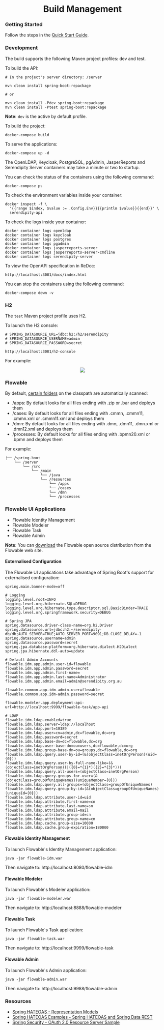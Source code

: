 <h1 align="center">Build Management</h1>

### Getting Started

Follow the steps in the [Quick Start Guide](https://github.com/Robinyo/serendipity-api/blob/master/projects/spring-boot/docs/developer/quick-start-guide.md).

### Development

The build supports the following Maven project profiles: dev and test.

To build the API:

```
# In the project's server directory: /server

mvn clean install spring-boot:repackage

# or

mvn clean install -Pdev spring-boot:repackage
mvn clean install -Ptest spring-boot:repackage
```

**Note:** `dev` is the active by default profile.

To build the project:

```
docker-compose build
```

To serve the applications:

```
docker-compose up -d
```

The OpenLDAP, Keycloak, PostgreSQL, pgAdmin, JasperReports and Serendipity Server containers may take a minute or two to startup. 

You can check the status of the containers using the following command:

```
docker-compose ps
```

To check the environment variables inside your container:

```
docker inspect -f \
  '{{range $index, $value := .Config.Env}}{{println $value}}{{end}}' \
  serendipity-api
```

To check the logs inside your container:

```
docker container logs openldap
docker container logs keycloak
docker container logs postgres
docker container logs pgadmin
docker container logs jasperreports-server
docker container logs jasperreports-server-cmdline
docker container logs serendipity-server
```

To view the OpenAPI specification in ReDoc:

```
http://localhost:3001/docs/index.html
```

You can stop the containers using the following command:

```
docker-compose down -v
```

### H2

The `test` Maven project profile uses H2.

To launch the H2 console:

```
# SPRING_DATASOURCE_URL=jdbc:h2:/h2/serendipity
# SPRING_DATASOURCE_USERNAME=admin
# SPRING_DATASOURCE_PASSWORD=secret

http://localhost:3001/h2-console
```

For example:

<p align="center">
  <img src="https://github.com/Robinyo/serendipity-api/blob/master/projects/spring-boot/docs/screen-shots/h2-console.png">
</p>


### Flowable

By default, [certain folders](https://flowable.com/open-source/docs/bpmn/ch05a-Spring-Boot/#flowable-application-properties) on the classpath are automatically scanned:

- /apps: By default looks for all files ending with .zip or .bar and deploys them
- /cases: By default looks for all files ending with .cmmn, .cmmn11, .cmmn.xml or .cmmn11.xml and deploys them
- /dmn: By default looks for all files ending with .dmn, .dmn11, .dmn.xml or .dmn12.xml and deploys them
- /processes: By default looks for all files ending with .bpmn20.xml or .bpmn and deploys them

For example:

```
├── /spring-boot
    └── /server
        └── /src
            └── /main
                └── /java
                └── /resources
                    └── /apps
                    └── /cases
                    └── /dmn
                    └── /processes
```

### Flowable UI Applications

- Flowable Identity Management
- Flowable Modeler
- Flowable Task
- Flowable Admin

**Note:** You can [download](https://flowable.com/open-source/downloads/) the Flowable open source distribution from the Flowable web site.

#### Externalised Configuration

The Flowable UI applications take advantage of Spring Boot's support for externalised configuration: 

```
spring.main.banner-mode=off

# Logging
logging.level.root=INFO
logging.level.org.hibernate.SQL=DEBUG
logging.level.org.hibernate.type.descriptor.sql.BasicBinder=TRACE
logging.level.org.springframework.security=DEBUG

# Spring JPA
spring.datasource.driver-class-name=org.h2.Driver
spring.datasource.url=jdbc:h2:~/serendipity-db/db;AUTO_SERVER=TRUE;AUTO_SERVER_PORT=9091;DB_CLOSE_DELAY=-1
spring.datasource.username=admin
spring.datasource.password=secret
spring.jpa.database-platform=org.hibernate.dialect.H2Dialect
spring.jpa.hibernate.ddl-auto=update

# Default Admin Accounts
flowable.idm.app.admin.user-id=flowable
flowable.idm.app.admin.password=secret
flowable.idm.app.admin.first-name=
flowable.idm.app.admin.last-name=Administrator
flowable.idm.app.admin.email=admin@serendipity.org.au

flowable.common.app.idm-admin.user=flowable
flowable.common.app.idm-admin.password=secret

flowable.modeler.app.deployment-api-url=http://localhost:9999/flowable-task/app-api

# LDAP
flowable.idm.ldap.enabled=true
flowable.idm.ldap.server=ldap://localhost
flowable.idm.ldap.port=10389
flowable.idm.ldap.user=cn=admin,dc=flowable,dc=org
flowable.idm.ldap.password=secret
flowable.idm.ldap.base-dn=dc=flowable,dc=org
flowable.idm.ldap.user-base-dn=ou=users,dc=flowable,dc=org
flowable.idm.ldap.group-base-dn=ou=groups,dc=flowable,dc=org
flowable.idm.ldap.query.user-by-id=(&(objectClass=inetOrgPerson)(uid={0}))
flowable.idm.ldap.query.user-by-full-name-like=(&(objectClass=inetOrgPerson)(|({0}=*{1}*)({2}=*{3}*)))
flowable.idm.ldap.query.all-users=(objectClass=inetOrgPerson)
flowable.idm.ldap.query.groups-for-user=(&(objectClass=groupOfUniqueNames)(uniqueMember={0}))
flowable.idm.ldap.query.all-groups=(objectClass=groupOfUniqueNames)
flowable.idm.ldap.query.group-by-id=(&(objectClass=groupOfUniqueNames)(uniqueId={0}))
flowable.idm.ldap.attribute.user-id=uid
flowable.idm.ldap.attribute.first-name=cn
flowable.idm.ldap.attribute.last-name=sn
flowable.idm.ldap.attribute.email=mail
flowable.idm.ldap.attribute.group-id=cn
flowable.idm.ldap.attribute.group-name=cn
flowable.idm.ldap.cache.group-size=10000
flowable.idm.ldap.cache.group-expiration=180000
```

#### Flowable Identity Management

To launch Flowable's Identity Management application:

```
java -jar flowable-idm.war
```

Then navigate to: http://localhost:8080/flowable-idm

#### Flowable Modeler

To launch Flowable's Modeler application:

```
java -jar flowable-modeler.war
```

Then navigate to: http://localhost:8888/flowable-modeler

#### Flowable Task

To launch Flowable's Task application:

```
java -jar flowable-task.war
```

Then navigate to: http://localhost:9999/flowable-task

#### Flowable Admin

To launch Flowable's Admin application:

```
java -jar flowable-admin.war
```

Then navigate to: http://localhost:9988/flowable-admin

### Resources

* [Spring HATEOAS - Representation Models](https://docs.spring.io/spring-hateoas/docs/current/reference/html/#migrate-to-1.0.changes.representation-models)
* [Spring HATEOAS Examples - Spring HATEOAS and Spring Data REST](https://github.com/spring-projects/spring-hateoas-examples/tree/master/spring-hateoas-and-spring-data-restceserver)
* [Spring Security - OAuth 2.0 Resource Server Sample](https://github.com/spring-projects/spring-security/tree/master/samples/boot/oauth2resourceserver)
